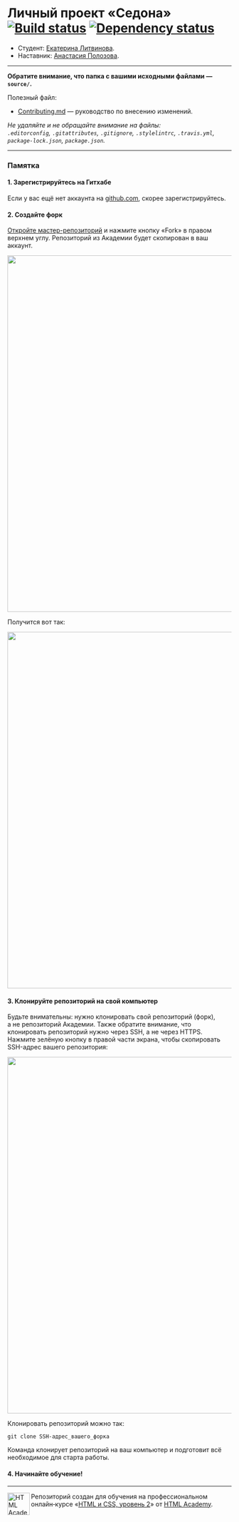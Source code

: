 # Личный проект «Седона» [![Build status][travis-image]][travis-url] [![Dependency status][dependency-image]][dependency-url]

* Студент: [Екатерина Литвинова](https://up.htmlacademy.ru/adaptive/20/user/1500663).
* Наставник: [Анастасия Полозова](https://htmlacademy.ru/profile/id258631).

---

**Обратите внимание, что папка с вашими исходными файлами — `source/`.**

Полезный файл:

- [Contributing.md](Contributing.md) — руководство по внесению изменений.

_Не удаляйте и не обращайте внимание на файлы:_<br>
_`.editorconfig`, `.gitattributes`, `.gitignore`, `.stylelintrc`, `.travis.yml`, `package-lock.json`, `package.json`._

---

### Памятка

#### 1. Зарегистрируйтесь на Гитхабе

Если у вас ещё нет аккаунта на [github.com](https://github.com/join), скорее зарегистрируйтесь.

#### 2. Создайте форк

[Откройте мастер-репозиторий](https://github.com/htmlacademy-adaptive/1500663-sedona-20) и нажмите кнопку «Fork» в правом верхнем углу. Репозиторий из Академии будет скопирован в ваш аккаунт.

<img width="800" alt="" src="https://user-images.githubusercontent.com/10909/60807979-e1129f00-a18f-11e9-90d7-b44d2ff2c003.jpg">

Получится вот так:

<img width="800" alt="" src="https://user-images.githubusercontent.com/10909/60807980-e1129f00-a18f-11e9-8137-45876f130340.jpg">

#### 3. Клонируйте репозиторий на свой компьютер

Будьте внимательны: нужно клонировать свой репозиторий (форк), а не репозиторий Академии. Также обратите внимание, что клонировать репозиторий нужно через SSH, а не через HTTPS. Нажмите зелёную кнопку в правой части экрана, чтобы скопировать SSH-адрес вашего репозитория:

<img width="800" alt="" src="https://user-images.githubusercontent.com/10909/60807982-e1129f00-a18f-11e9-98c4-0d3bf4b85cf1.jpg">

Клонировать репозиторий можно так:

```
git clone SSH-адрес_вашего_форка
```

Команда клонирует репозиторий на ваш компьютер и подготовит всё необходимое для старта работы.

#### 4. Начинайте обучение!

---

<a href="https://htmlacademy.ru/intensive/adaptive"><img align="left" width="50" height="50" alt="HTML Academy" src="https://up.htmlacademy.ru/static/img/intensive/adaptive/logo-for-github-2.png"></a>

Репозиторий создан для обучения на профессиональном онлайн‑курсе «[HTML и CSS, уровень 2](https://htmlacademy.ru/intensive/adaptive)» от [HTML Academy](https://htmlacademy.ru).

[travis-image]: https://travis-ci.com/htmlacademy-adaptive/1500663-sedona-20.svg?branch=master
[travis-url]: https://travis-ci.com/htmlacademy-adaptive/1500663-sedona-20
[dependency-image]: https://david-dm.org/htmlacademy-adaptive/1500663-sedona-20/dev-status.svg?style=flat-square
[dependency-url]: https://david-dm.org/htmlacademy-adaptive/1500663-sedona-20?type=dev
